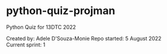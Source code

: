 # python-quiz-projman
Python Quiz for 13DTC 2022

Created by: Adele D'Souza-Monie
Repo started: 5 August 2022\
Current sprint: 1